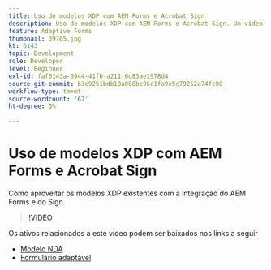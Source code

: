 ```yaml
---
title: Uso de modelos XDP com AEM Forms e Acrobat Sign
description: Uso de modelos XDP com AEM Forms e Acrobat Sign. Um vídeo que detalha o uso de modelos XDP existentes com a integração do AEM Forms e do Sign.
feature: Adaptive Forms
thumbnail: 39705.jpg
kt: 6143
topic: Development
role: Developer
level: Beginner
exl-id: faf0143a-0944-41fb-a211-0d83ae1978d4
source-git-commit: b3e9251bdb18a008be95c1fa9e5c79252a74fc98
workflow-type: tm+mt
source-wordcount: '67'
ht-degree: 0%

---
```


# Uso de modelos XDP com AEM Forms e Acrobat Sign

Como aproveitar os modelos XDP existentes com a integração do AEM Forms e do Sign.

>[!VIDEO](https://video.tv.adobe.com/v/39705?quality=12&learn=on)

Os ativos relacionados a este vídeo podem ser baixados nos links a seguir

* [Modelo NDA](assets/nda-agreement-xdp-template.zip)
* [Formulário adaptável](assets/nda-agreement-af-with-xdp-template.zip)

